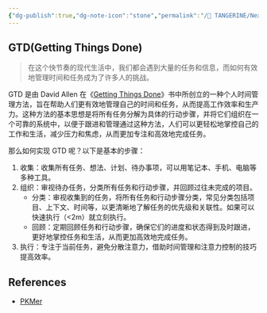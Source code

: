 ```yaml
---
{"dg-publish":true,"dg-note-icon":"stone","permalink":"/🍊 TANGERINE/Nexp/GTD/","dgPassFrontmatter":true,"noteIcon":"stone","created":"2024-10-23T22:38:02.000+08:00","updated":"2024-11-03T17:49:55.022+08:00"}
---
```


##  GTD(Getting Things Done)

>在这个快节奏的现代生活中，我们都会遇到大量的任务和信息，而如何有效地管理时间和任务成为了许多人的挑战。

GTD 是由 David Allen 在《[Getting Things Done](https://book.douban.com/subject/1316569/)》书中所创立的一种个人时间管理方法，旨在帮助人们更有效地管理自己的时间和任务，从而提高工作效率和生产力。这种方法的基本思想是将所有任务分解为具体的行动步骤，并将它们组织在一个可靠的系统中，以便于跟进和管理通过这种方法，人们可以更轻松地掌控自己的工作和生活，减少压力和焦虑，从而更加专注和高效地完成任务。

那么如何实现 GTD 呢？以下是基本的步骤：

1. 收集：收集所有任务、想法、计划、待办事项，可以用笔记本、手机、电脑等多种工具。
2. 组织：审视待办任务，分类所有任务和行动步骤，并回顾过往未完成的项目。  
   * 分类：审视收集到的任务，将所有任务和行动步骤分类，常见分类包括项目、上下文、时间等，以更清晰地了解任务的优先级和关联性。如果可以快速执行（<2m）就立刻执行。  
   * 回顾：定期回顾任务和行动步骤，确保它们的进度和状态得到及时跟进，更好地掌控任务和生活，从而更加高效地完成任务。
3. 执行：专注于当前任务，避免分散注意力，借助时间管理和注意力控制的技巧提高效率。


## References

- [PKMer](https://pkmer.cn/)